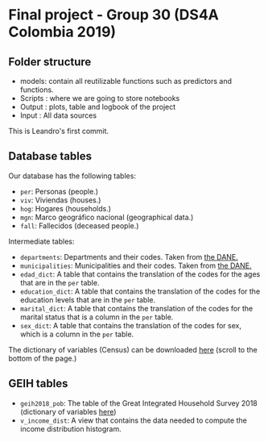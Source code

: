 # Final project - Group 30 (DS4A Colombia 2019)

## Folder structure

- models: contain all reutilizable functions such as predictors and functions. 
- Scripts : where we are going to store notebooks
- Output : plots, table and logbook of the project 
- Input : All data sources

This is Leandro's first commit.

## Database tables

Our database has the following tables:

- `per`: Personas (people.)
- `viv`: Viviendas (houses.)
- `hog`: Hogares (households.)
- `mgn`: Marco geográfico nacional (geographical data.)
- `fall`: Fallecidos (deceased people.)

Intermediate tables:

- `departments`: Departments and their codes. Taken from [the DANE.](https://geoportal.dane.gov.co/consultadivipola.html)
- `municipalities`: Municipalities and their codes. Taken from [the DANE.](https://geoportal.dane.gov.co/consultadivipola.html)
- `edad_dict`: A table that contains the translation of the codes for the ages that are in the `per` table.
- `education_dict`: A table that contains the translation of the codes for the education levels that are in the `per` table.
- `marital_dict`: A table that contains the translation of the codes for the marital status that is a column in the `per` table.
- `sex_dict`: A table that contains the translation of the codes for sex, which is a column in the `per` table.

The dictionary of variables (Census) can be downloaded [here](http://microdatos.dane.gov.co/index.php/catalog/643/related_materials) (scroll to the bottom of the page.)

## GEIH tables

- `geih2018_pob`: The table of the Great Integrated Household Survey 2018 (dictionary of variables [here](http://microdatos.dane.gov.co/index.php/catalog/608/datafile/F2/?limit=100&offset=100#page=F2&tab=data-dictionary))
- `v_income_dist`: A view that contains the data needed to compute the income distribution histogram.
